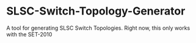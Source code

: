 # SLSC-Switch-Topology-Generator
A tool for generating SLSC Switch Topologies. Right now, this only works with the SET-2010
